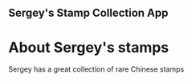 Sergey's Stamp Collection App
------

# About Sergey's stamps


Sergey has a great collection of rare Chinese stamps
